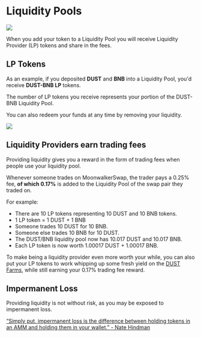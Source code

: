 # Liquidity Pools

![](../../.gitbook/assets/docs-masthead-4-%20%281%29.png)

When you add your token to a Liquidity Pool you will receive Liquidity Provider \(LP\) tokens and share in the fees.

## LP Tokens

As an example, if you deposited **DUST** and **BNB** into a Liquidity Pool, you'd receive **DUST-BNB LP** tokens.

The number of LP tokens you receive represents your portion of the DUST-BNB Liquidity Pool. 

You can also redeem your funds at any time by removing your liquidity.

![](../../.gitbook/assets/screenshot-2021-04-19-at-6.27.22-pm.png)

## Liquidity Providers earn trading fees

Providing liquidity gives you a reward in the form of trading fees when people use your liquidity pool. 

Whenever someone trades on MoonwalkerSwap, the trader pays a 0.25% fee, **of which 0.17%** is added to the Liquidity Pool of the swap pair they traded on.

For example:

* There are 10 LP tokens representing 10 DUST and 10 BNB tokens.
* 1 LP token = 1 DUST + 1 BNB
* Someone trades 10 DUST for 10 BNB.
* Someone else trades 10 BNB for 10 DUST.
* The DUST/BNB liquidity pool now has 10.017 DUST and 10.017 BNB.
* Each LP token is now worth 1.00017 DUST + 1.00017 BNB.

To make being a liquidity provider even more worth your while, you can also put your LP tokens to work whipping up some fresh yield on the [DUST Farms](https://home.moonwalker.network/farms), while still earning your 0.17% trading fee reward.

## Impermanent Loss

Providing liquidity is not without risk, as you may be exposed to impermanent loss.

  
[“Simply put, impermanent loss is the difference between holding tokens in an AMM and holding them in your wallet.” - Nate Hindman](https://blog.bancor.network/beginners-guide-to-getting-rekt-by-impermanent-loss-7c9510cb2f22)

